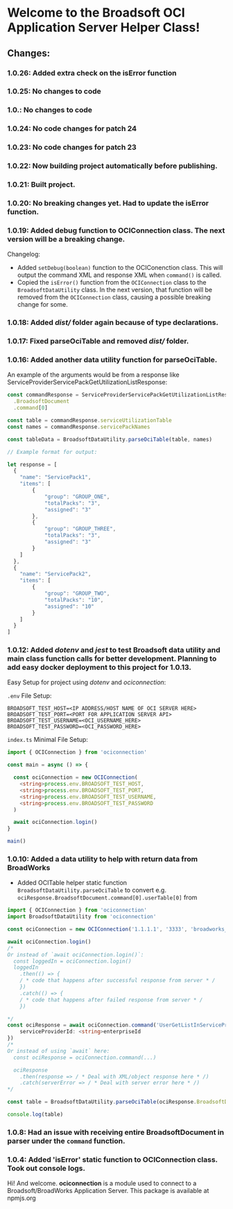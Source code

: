 # Welcome to the Broadsoft OCI Application Server Helper Class!

## Changes:

### 1.0.26: Added extra check on the isError function 

### 1.0.25: No changes to code 

### 1.0.: No changes to code 

### 1.0.24: No code changes for patch 24 

### 1.0.23: No code changes for patch 23 

### 1.0.22: Now building project automatically before publishing.

### 1.0.21: Built project.

### 1.0.20: No breaking changes yet. Had to update the isError function. 

### 1.0.19: Added debug function to OCIConnection class. The next version will be a breaking change. 

Changelog:
- Added `setDebug(boolean)` function to the OCIConenction class. This will output the command XML and response XML when `command()` is called.
- Copied the `isError()` function from the `OCIConnection` class to the `BroadsoftDataUtility` class. In the next version, that function will be removed from the `OCIConnection` class, causing a possible breaking change for some.

### 1.0.18: Added _dist/_ folder again because of type declarations.

### 1.0.17: Fixed parseOciTable and removed _dist/_ folder.

### 1.0.16: Added another data utility function for parseOciTable. 

An example of the arguments would be from a response like ServiceProviderServicePackGetUtilizationListResponse:

```ts
const commandResponse = ServiceProviderServicePackGetUtilizationListResponse
  .BroadsoftDocument
  .command[0]

const table = commandResponse.serviceUtilizationTable
const names = commandResponse.servicePackNames

const tableData = BroadsoftDataUtility.parseOciTable(table, names)

// Example format for output:

let response = [
  {
    "name": "ServicePack1",
    "items": [
        {
            "group": "GROUP_ONE",
            "totalPacks": "3",
            "assigned": "3"
        },
        {
            "group": "GROUP_THREE",
            "totalPacks": "3",
            "assigned": "3"
        }
    ]
  },
  {
    "name": "ServicePack2",
    "items": [
        {
            "group": "GROUP_TWO",
            "totalPacks": "10",
            "assigned": "10"
        }
    ]
  }
]
```

### 1.0.12: Added _dotenv_ and _jest_ to test Broadsoft data utility and main class function calls for better development. Planning to add easy docker deployment to this project for 1.0.13.

Easy Setup for project using _dotenv_ and _ociconnection_:

`.env` File Setup:
```dotenv
BROADSOFT_TEST_HOST=<IP ADDRESS/HOST NAME OF OCI SERVER HERE>
BROADSOFT_TEST_PORT=<PORT FOR APPLICATION SERVER API>
BROADSOFT_TEST_USERNAME=<OCI_USERNAME_HERE>
BROADSOFT_TEST_PASSWORD=<OCI_PASSWORD_HERE>
```


`index.ts` Minimal File Setup:
```ts
import { OCIConnection } from 'ociconnection'

const main = async () => {

  const ociConnection = new OCIConnection(
    <string>process.env.BROADSOFT_TEST_HOST,
    <string>process.env.BROADSOFT_TEST_PORT,
    <string>process.env.BROADSOFT_TEST_USERNAME,
    <string>process.env.BROADSOFT_TEST_PASSWORD
  )

  await ociConnection.login()
}

main()
```

### 1.0.10: Added a data utility to help with return data from BroadWorks

- Added OCITable helper static function `BroadsoftDataUtility.parseOciTable` to convert e.g. `ociResponse.BroadsoftDocument.command[0].userTable[0]` from 
```ts
import { OCIConnection } from 'ociconnection'
import BroadsoftDataUtility from 'ociconnection'

const ociConnection = new OCIConnection('1.1.1.1', '3333', 'broadworks_user', 'broadworks_password')

await ociConnection.login()
/*
Or instead of `await ociConnection.login()`:
  const loggedIn = ociConnection.login()
  loggedIn
    .then(() => {
    / * code that happens after successful response from server * /
    })
    .catch(() => {
    / * code that happens after failed response from server * /
    })

*/
const ociResponse = await ociConnection.command('UserGetListInServiceProviderRequest', {
    serviceProviderId: <string>enterpriseId
})
/*
Or instead of using `await` here:
  const ociResponse = ociConnection.command(...)

  ociResponse
    .then(response => / * Deal with XML/object response here * /)
    .catch(serverError => / * Deal with server error here * /)
*/

const table = BroadsoftDataUtility.parseOciTable(ociResponse.BroadsoftDocument.command[0].userTable[0])

console.log(table) 

```

### 1.0.8: Had an issue with receiving entire BroadsoftDocument in parser under the `command` function.

### 1.0.4: Added 'isError' static function to OCIConnection class. Took out console logs.
Hi! And welcome. **ociconnection** is a module used to connect to a Broadsoft/BroadWorks Application Server. This package is available at npmjs.org 
